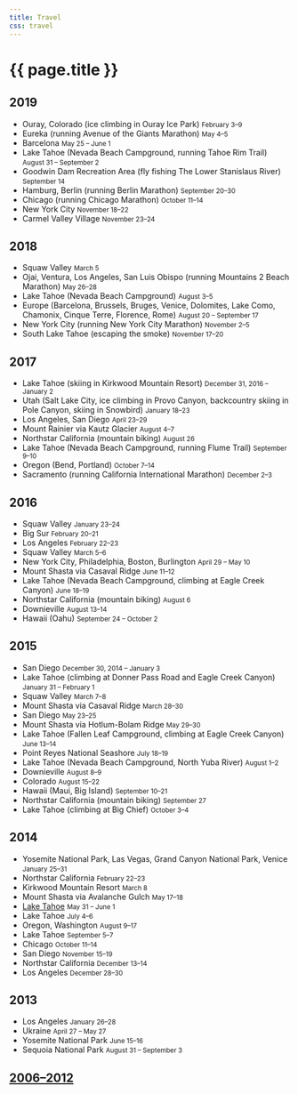 ```yaml
---
title: Travel
css: travel
---
```


# {{ page.title }}

## 2019

- Ouray, Colorado (ice climbing in Ouray Ice Park) <small>February 3–9</small>
- Eureka (running Avenue of the Giants Marathon) <small>May 4–5</small>
- Barcelona <small>May 25 – June 1</small>
- Lake Tahoe (Nevada Beach Campground, running Tahoe Rim Trail) <small>August 31 – September 2</small>
- Goodwin Dam Recreation Area (fly fishing The Lower Stanislaus River) <small>September 14</small>
- Hamburg, Berlin (running Berlin Marathon) <small>September 20–30</small>
- Chicago (running Chicago Marathon) <small>October 11–14</small>
- New York City <small>November 18–22</small>
- Carmel Valley Village <small>November 23–24</small>

## 2018

- Squaw Valley <small>March 5</small>
- Ojai, Ventura, Los Angeles, San Luis Obispo (running Mountains 2 Beach Marathon) <small>May 26–28</small>
- Lake Tahoe (Nevada Beach Campground) <small>August 3–5</small>
- Europe (Barcelona, Brussels, Bruges, Venice, Dolomites, Lake Como, Chamonix, Cinque Terre, Florence, Rome) <small>August 20 – September 17</small>
- New York City (running New York City Marathon) <small>November 2–5</small>
- South Lake Tahoe (escaping the smoke) <small>November 17–20</small>

## 2017

- Lake Tahoe (skiing in Kirkwood Mountain Resort) <small>December 31, 2016 – January 2</small>
- Utah (Salt Lake City, ice climbing in Provo Canyon, backcountry skiing in Pole Canyon, skiing in Snowbird) <small>January 18–23</small>
- Los Angeles, San Diego <small>April 23–29</small>
- Mount Rainier via Kautz Glacier <small>August 4–7</small>
- Northstar California (mountain biking) <small>August 26</small>
- Lake Tahoe (Nevada Beach Campground, running  Flume Trail) <small>September 9–10</small>
- Oregon (Bend, Portland) <small>October 7–14</small>
- Sacramento (running California International Marathon) <small>December 2–3</small>

## 2016

- Squaw Valley <small>January 23–24</small>
- Big Sur <small>February 20–21</small>
- Los Angeles <small>February 22–23</small>
- Squaw Valley <small>March 5–6</small>
- New York City, Philadelphia, Boston, Burlington <small>April 29 – May 10</small>
- Mount Shasta via Casaval Ridge <small>June 11–12</small>
- Lake Tahoe (Nevada Beach Campground, climbing at Eagle Creek Canyon) <small>June 18–19</small>
- Northstar California (mountain biking) <small>August 6</small>
- Downieville <small>August 13–14</small>
- Hawaii (Oahu) <small>September 24 – October 2</small>

## 2015

- San Diego <small>December 30, 2014 – January 3</small>
- Lake Tahoe (climbing at Donner Pass Road and Eagle Creek Canyon) <small>January 31 – February 1</small>
- Squaw Valley <small>March 7–8</small>
- Mount Shasta via Casaval Ridge <small>March 28–30</small>
- San Diego <small>May 23–25</small>
- Mount Shasta via Hotlum-Bolam Ridge <small>May 29–30</small>
- Lake Tahoe (Fallen Leaf Campground, climbing at Eagle Creek Canyon) <small>June 13–14</small>
- Point Reyes National Seashore <small>July 18–19</small>
- Lake Tahoe (Nevada Beach Campground, North Yuba River) <small>August 1–2</small>
- Downieville <small>August 8–9</small>
- Colorado <small>August 15–22</small>
- Hawaii (Maui, Big Island) <small>September 10–21</small>
- Northstar California (mountain biking) <small>September 27</small>
- Lake Tahoe (climbing at Big Chief) <small>October 3–4</small>

## 2014

- Yosemite National Park, Las Vegas, Grand Canyon National Park, Venice <small>January 25–31</small>
- Northstar California <small>February 22–23</small>
- Kirkwood Mountain Resort <small>March 8</small>
- Mount Shasta via Avalanche Gulch <small>May 17–18</small>
- [Lake Tahoe](https://www.flickr.com/photos/barushev/sets/72157645000068685) <small>May 31 – June 1</small>
- Lake Tahoe <small>July 4–6</small>
- Oregon, Washington <small>August 9–17</small>
- Lake Tahoe <small>September 5–7</small>
- Chicago <small>October 11–14</small>
- San Diego <small>November 15–19</small>
- Northstar California <small>December 13–14</small>
- Los Angeles <small>December 28–30</small>

## 2013

- Los Angeles <small>January 26–28</small>
- Ukraine <small>April 27 – May 27</small>
- Yosemite National Park <small>June 15–16</small>
- Sequoia National Park <small>August 31 – September 3</small>

## [2006–2012](./2006-2012)
